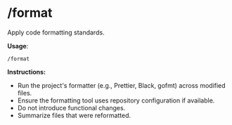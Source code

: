 # /format

Apply code formatting standards.

**Usage**:
```
/format
```

**Instructions:**
- Run the project's formatter (e.g., Prettier, Black, gofmt) across modified files.
- Ensure the formatting tool uses repository configuration if available.
- Do not introduce functional changes.
- Summarize files that were reformatted.
